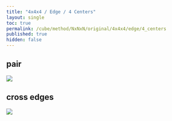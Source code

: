 ```yaml
---
title: "4x4x4 / Edge / 4 Centers"
layout: single
toc: true
permalink: /cube/method/NxNxN/original/4x4x4/edge/4_centers
published: true
hidden: false
---
```


<head>
  <base target="_blank">
  <style>
    img {
      max-width: 250px;
    }
  </style>
</head>



## pair

<a href="https://alpha.twizzle.net/edit/?puzzle=4x4x4&stickering=Cross&setup-alg=F+L+2R+U+2R%27+U%27+2L%27+U2+2L+L%27+F%27+R2+U%27+2R+U2+2R%27+L2+U+2R+U2+2R%27+B2+2R+U2+2R%27+R2+D%27+B2+R+F%27+U%27+F&alg=2L%27+U+2L+D">
  <img src="https://user-images.githubusercontent.com/92285528/221358335-ef7b16be-d00e-41df-8878-47b65577cd4a.png">
</a>



## cross edges

<a href="https://alpha.twizzle.net/edit/?puzzle=4x4x4&stickering=Cross&setup-alg=F+L+2R+U+2R%27+U%27+2L%27+U2+2L+L%27+F%27+R2+U%27+2R+U2+2R%27+L2+U+2R+U2+2R%27+B2+2R+U2+2R%27+R2+D%27+B2+R+F%27+U%27+F+2L%27+U+2L+D+L+F+U+F%27&alg=2R+U%27+2R%27">
  <img src="https://user-images.githubusercontent.com/92285528/221358599-d7bf72cc-e006-4e97-9b93-e0256aa0600b.png">
</a>
